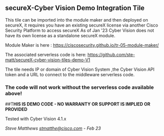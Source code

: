 ## secureX-Cyber Vision Demo Integration Tile
This tile can be imported into the module maker and then deployed on secureX, it requires you have an existing secureX license via another
Cisco Security Platform to access secureX As of Jan '23 Cyber Vision does not have its own license as a standalone secureX module.

Module Maker is here : https://ciscosecurity.github.io/tr-05-module-maker/

The associated serverless code is here:
https://github.com/ste-matt/secureX-cyber-vision-tiles-demo-V1

The tile needs IP or domain of Cyber Vision System ,the Cyber Vision  API token and a URL to connect to the middleware serverless code.

### **The code will not work without the serverless code available above!**

##T**HIS IS DEMO CODE - NO WARRANTY OR SUPPORT IS IMPLIED OR PROVIDED**

Tested with Cyber Vision 4.1.x

*Steve Matthews stmatthe@cisco.com - Feb 23*


